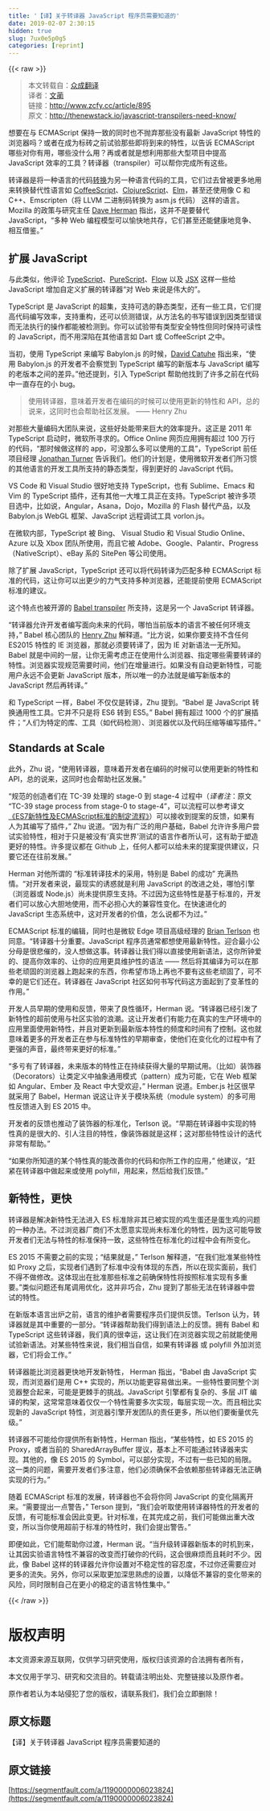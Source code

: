 ```yaml
---
title: '【译】关于转译器 JavaScript 程序员需要知道的' 
date: 2019-02-07 2:30:15
hidden: true
slug: 7ux0e5p0g5
categories: [reprint]
---
```


{{< raw >}}

                    
<blockquote><p>本文转载自：<a href="http://www.zcfy.cc" rel="nofollow noreferrer" target="_blank">众成翻译</a><br>译者：<a href="http://www.zcfy.cc/@wemlin" rel="nofollow noreferrer" target="_blank">文蔺</a><br>链接：<a href="http://www.zcfy.cc/article/895" rel="nofollow noreferrer" target="_blank">http://www.zcfy.cc/article/895</a><br>原文：<a href="http://thenewstack.io/javascript-transpilers-need-know/" rel="nofollow noreferrer" target="_blank">http://thenewstack.io/javascript-transpilers-need-know/</a></p></blockquote>
<p>想要在与 ECMAScript 保持一致的同时也不抛弃那些没有最新 JavaScript 特性的浏览器吗？或者在成为标砖之前试验那些即将到来的特性，以告诉 ECMAScript 哪些对你有用，哪些没什么用？再或者就是想利用那些大型项目中提高 JavaScript 效率的工具？转译器（transpiler）可以帮你完成所有这些。</p>
<p>转译器是将一种语言的代码<a href="https://www.stevefenton.co.uk/2012/11/compiling-vs-transpiling/" rel="nofollow noreferrer" target="_blank">转换</a>为另一种语言代码的工具，它们过去曾被更多地用来转换替代性语言如 <a href="http://coffeescript.org/" rel="nofollow noreferrer" target="_blank">CoffeeScript</a>、<a href="https://github.com/clojure/clojurescript" rel="nofollow noreferrer" target="_blank">ClojureScript</a>、<a href="http://elm-lang.org/" rel="nofollow noreferrer" target="_blank">Elm</a>，甚至还使用像 C 和 C++、Emscripten（将 LLVM 二进制码转换为 asm.js 代码） 这样的语言。Mozilla 的政策与研究主任 <a href="https://twitter.com/littlecalculist" rel="nofollow noreferrer" target="_blank">Dave Herman</a> 指出，这并不是要替代 JavaScript，“多种 Web 编程模型可以愉快地共存，它们甚至还能健康地竞争、相互借鉴。”</p>
<h2 id="articleHeader0">扩展 JavaScript</h2>
<p>与此类似，他评论 <a href="https://www.typescriptlang.org/" rel="nofollow noreferrer" target="_blank">TypeScript</a>、<a href="http://www.purescript.org/" rel="nofollow noreferrer" target="_blank">PureScript</a>、<a href="http://flowtype.org/" rel="nofollow noreferrer" target="_blank">Flow</a> 以及 <a href="https://facebook.github.io/jsx/" rel="nofollow noreferrer" target="_blank">JSX</a> 这样一些给 JavaScript 增加自定义扩展的转译器“对 Web 来说是伟大的”。</p>
<p>TypeScript 是 JavaScript 的超集，支持可选的静态类型，还有一些工具，它们提高代码编写效率，支持重构，还可以侦测错误，从方法名的书写错误到因类型错误而无法执行的操作都能被检测到。你可以试验带有类型安全特性但同时保持可读性的 JavaScript，而不用深陷在其他语言如 Dart 或 CoffeeScript 之中。</p>
<p>当初，使用 TypeScript 来编写 Babylon.js 的时候，<a href="http://blogs.msdn.com/b/eternalcoding/archive/2014/04/28/why-we-decided-to-move-from-plain-javascript-to-typescript-for-babylon-js.aspx" rel="nofollow noreferrer" target="_blank">David Catuhe</a> 指出来，“使用 Babylon.js 的开发者不会察觉到 TypeScript 编写的新版本与 JavaScript 编写的老版本之间的差异。”他还提到，引入 TypeScript 帮助他找到了许多之前在代码中一直存在的小 bug。</p>
<blockquote><p>使用转译器，意味着开发者在编码的时候可以使用更新的特性和 API，总的说来，这同时也会帮助社区发展。 —— Henry Zhu</p></blockquote>
<p>对那些大量编码大团队来说，这些好处能带来巨大的效率提升。这正是 2011 年 TypeScript 启动时，微软所寻求的。Office Online 网页应用拥有超过 100 万行的代码，“那时候做这样的 app，可没那么多可以使用的工具”，TypeScript 前任项目经理 <a href="https://twitter.com/jntrnr" rel="nofollow noreferrer" target="_blank">Jonathan Turner</a> 告诉我们。他们的计划是，使用微软开发者们所习惯的其他语言的开发工具所支持的静态类型，得到更好的 JavaScript 代码。</p>
<p>VS Code 和 Visual Studio 很好地支持 TypeScript，也有 Sublime、Emacs 和 Vim 的 TypeScript 插件，还有其他一大堆工具正在支持。TypeScript 被许多项目选中，比如说，Angular，Asana，Dojo，Mozilla 的 Flash 替代产品，以及 Babylon.js WebGL 框架、JavaScript 远程调试工具 vorlon.js。</p>
<p>在微软内部，TypeScript 被 Bing、 Visual Studio 和  Visual Studio Online、Azure 以及 Xbox 团队所使用，而且它被 Adobe、Google、Palantir、Progress（NativeScript）、eBay 系的 SitePen 等公司使用。</p>
<p>除了扩展 JavaScript，TypeScript 还可以将代码转译为匹配多种 ECMAScript 标准的代码，这让你可以出更少的力气支持多种浏览器，还能提前使用 ECMAScript 标准的建议。</p>
<p>这个特点也被开源的 <a href="https://babeljs.io/" rel="nofollow noreferrer" target="_blank">Babel transpiler</a> 所支持，这是另一个 JavaScript 转译器。</p>
<p>“转译器允许开发者编写面向未来的代码，哪怕当前版本的语言不被任何环境支持，” Babel 核心团队的 <a href="https://github.com/hzoo" rel="nofollow noreferrer" target="_blank">Henry Zhu</a> 解释道。“比方说，如果你要支持不含任何 ES2015 特性的 IE 浏览器，那就必须要转译了，因为 IE 对新语法一无所知。Babel 就是中间的一层，让你无需考虑正在使用什么浏览器、指定哪些需要转译的特性。浏览器实现规范需要时间，他们在增量进行。如果没有自动更新特性，可能用户永远不会更新 JavaScript 版本，所以唯一的办法就是编写新版本的 JavaScript 然后再转译。”</p>
<p>和 TypeScript 一样，Babel 不仅仅是转译，Zhu 提到。“Babel 是 JavaScript 转换通用性工具。它并不只是将 ES6 转到 ES5。” Babel 拥有超过 1000 个的扩展插件；“人们为特定的库、工具（如代码检测）、浏览器优以及代码压缩等编写插件。”</p>
<h2 id="articleHeader1">Standards at Scale</h2>
<p>此外，Zhu 说，“使用转译器，意味着开发者在编码的时候可以使用更新的特性和 API，总的说来，这同时也会帮助社区发展。”</p>
<p>“规范的创造者们在 TC-39 处理的 stage-0 到 stage-4 过程中（<em>译者注</em>：原文 “TC-39 stage process from stage-0 to stage-4”，可以流程可以参考译文<a href="http://www.open-open.com/news/view/1769839" rel="nofollow noreferrer" target="_blank">《ES7新特性及ECMAScript标准的制定流程》</a>）可以接收到提案的反馈，如果有人为其编写了插件，” Zhu 说道。“因为有广泛的用户基础，Babel 允许许多用户尝试实验特性，相对于只是被没有‘真实世界’测试的语言作者所认可，这有助于塑造更好的特性。许多提议都在 Github 上，任何人都可以给未来的提案提供建议，只要它还在往前发展。”</p>
<p>Herman 对他所谓的 “标准转译技术的采用，特别是 Babel 的成功” 充满热情。“对开发者来说，最现实的诱惑就是利用 JavaScript 的改进之处，哪怕引擎（浏览器或 Node.js）尚未提供原生支持。不过因为这些特性是基于标准的，开发者们可以放心大胆地使用，而不必担心大的兼容性变化。在快速进化的 JavaScript 生态系统中，这对开发者的价值，怎么说都不为过。”</p>
<p>ECMAScript 标准的编辑，同时也是微软 Edge 项目高级经理的 <a href="https://github.com/bterlson" rel="nofollow noreferrer" target="_blank">Brian Terlson</a> 也同意。“转译器十分重要。JavaScript 程序员通常都想使用最新特性。迎合最小公分母是很悲催的，没人想做这事。转译器让我们得以直接使用新语法，这你所钟爱的、提高你效率的、让你的应用更具维护性的语法 —— 然后将其编译为可以在那些老顽固的浏览器上跑起来的东西，你希望市场上再也不要有这些老顽固了，可不幸的是它们还在。转译器在 JavaScript 社区如何书写代码这方面起到了变革性的作用。”</p>
<p>开发人员早期的使用和反馈，带来了良性循环，Herman 说。“转译器已经引发了新特性的超前使用与社区实验的浪潮。这让开发者们有能力在真实的生产环境中的应用里面使用新特性，并且对更新到最新版本特性的频度和时间有了控制。这也就意味着更多的开发者正在参与标准特性的早期审查，使他们在变化化的过程中有了更强的声音，最终带来更好的标准。”</p>
<p>“多亏有了转译器，未来版本的特性正在持续获得大量的早期试用。（比如）装饰器（Decorators）让类定义中抽象通用模式（pattern）成为可能，它在 Web 框架如 Angular、Ember 及 React 中大受欢迎，” Herman 说道。Ember.js 社区很早就采用了 Babel，Herman 说这让许关于模块系统（module system）的多可用性反馈进入到 ES 2015 中。</p>
<p>开发者的反馈也推动了装饰器的标准化，Terlson 说。“早期在转译器中实现的特性真的是很大的、引人注目的特性，像装饰器就是这样；这对那些特性设计的迭代非常有帮助。”</p>
<p>“如果你所知道的某个特性真的能改善你的代码和你所工作的应用，” 他建议，“赶紧在转译器中做起来或使用 polyfill，用起来，然后给我们反馈。”</p>
<h2 id="articleHeader2">新特性，更快</h2>
<p>转译器是解决新特性无法进入 ES 标准除非其已被实现的鸡生蛋还是蛋生鸡的问题的一种办法。不过浏览器厂商们不太愿意实现尚未标准化的特性，因为这可能导致开发者们无法与特性的标准保持一致，这些特性在标准化的过程中会有所变化。</p>
<p>ES 2015 不需要之前的实现；“结果就是，” Terlson 解释道，“在我们批准某些特性如 Proxy 之后，实现者们遇到了标准中没有体现的东西，所以在现实面前，我们不得不做修改。这体现出在批准那些标准之前确保特性将按照标准实现有多重要。”类似问题还有尾调用优化，这并非巧合，Zhu 提到了那些无法在转译器中尝试的特性。</p>
<p>在新版本语言出炉之前，语言的维护者需要程序员们提供反馈。Terlson 认为，转译器就是其中重要的一部分。“转译器帮助我们得到语法上的反馈。拥有 Babel 和 TypeScript 这些转译器，我们真的很幸运，这让我们在浏览器实现之前就能使用试验新语法。对某些特性来说，我们相当自信，如果有转译器 或 polyfill 外加浏览器，它们将会工作。”</p>
<p>转译器能比浏览器更快地开发新特性， Herman 指出，“Babel 由 JavaScript 实现，而浏览器们是用 C++ 实现的，所以功能更容易做出来。一些特性要同整个浏览器整合起来，可能是更棘手的挑战。JavaScript 引擎都有复杂的、多层 JIT 编译的构架，这常常意味着仅仅一个特性需要多次实现，每层实现一次。而且相比实现新的 JavaScript 特性，浏览器引擎开发团队的责任更多，所以他们要衡量优先级。”</p>
<p>转译器不可能给你提供所有新特性，Herman 指出，“某些特性，如 ES 2015 的 Proxy，或者当前的 SharedArrayBuffer 提议，基本上不可能通过转译器来实现。其他的，像 ES 2015 的 Symbol，可以部分实现，不过有一些已知的局限。这一类的问题，需要开发者们多注意，他们必须确保不会依赖那些转译器无法正确实现的行为。”</p>
<p>随着 ECMAScript 标准的发展，转译器也不会将你同 JavaScript 的变化隔离开来。“需要提出一点警告，” Terson 提到，“我们会听取使用转译器特性的开发者的反馈，有可能标准会因此变更。针对标准，在其完成之前，我们可能做出重大改变，所以当你使用超前于标准的特性时，我们会提出警告。”</p>
<p>即便如此，它们能帮助你过渡，Herman 说。“当升级转译器新版本的时机到来，让其因实验语言特性不兼容的改变而打破你的代码，这会很麻烦而且耗时不少。因此，像 Babel 这样的转译器允许你设置对不稳定性的容忍度，不过你还需要应对更多的流失。另外，你可以采取更加深思熟虑的设置，以降低不兼容的变化带来的风险，同时限制自己在更小的稳定的语言特性集中。”</p>

                
{{< /raw >}}

# 版权声明
本文资源来源互联网，仅供学习研究使用，版权归该资源的合法拥有者所有，

本文仅用于学习、研究和交流目的。转载请注明出处、完整链接以及原作者。

原作者若认为本站侵犯了您的版权，请联系我们，我们会立即删除！

## 原文标题
【译】关于转译器 JavaScript 程序员需要知道的

## 原文链接
[https://segmentfault.com/a/1190000006023824](https://segmentfault.com/a/1190000006023824)

